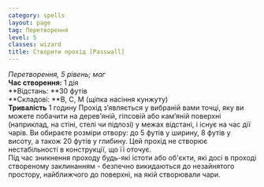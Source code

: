 ```yaml
---
category: spells
layout: page
tag: Перетворення
level: 5
classes: wizard
title: Створити прохід [Passwall]
---
```


_Перетворення, 5 рівень; маг_  
**Час створення:** 1 дія    
**Відстань: **30 футів    
**Складові: **В, С, М (щіпка насіння кунжуту)    
**Тривалість** 1 годину Прохід з’являється у вибраній вами точці, яку ви можете побачити на дерев’яній, гіпсовій або кам’яній поверхні (наприклад, на стіні, стелі чи підлозі) у межах відстані, і існує на час дії чарів. Ви обираєте розміри отвору: до 5 футів у ширину, 8 футів у висоту, а також 20 футів у глибину. Цей прохід не створює нестабільності в конструкції, що її оточує.    
Під час зникнення проходу будь-які істоти або об'єкти, які досі в проході створеному заклинанням - безпечно викидаються до незайнятого простору, найближчого до поверхні, на якій створювали чари.
